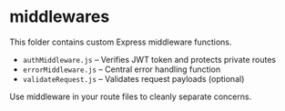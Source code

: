 # middlewares

This folder contains custom Express middleware functions.

- `authMiddleware.js` – Verifies JWT token and protects private routes
- `errorMiddleware.js` – Central error handling function
- `validateRequest.js` – Validates request payloads (optional)

Use middleware in your route files to cleanly separate concerns.
